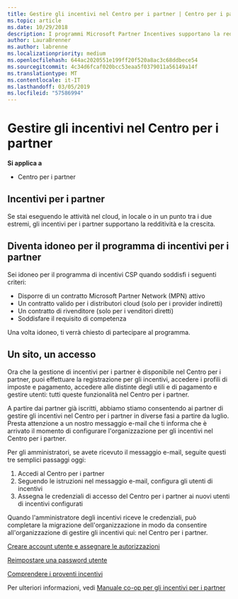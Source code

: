 ```yaml
---
title: Gestire gli incentivi nel Centro per i partner | Centro per i partner
ms.topic: article
ms.date: 10/29/2018
description: I programmi Microsoft Partner Incentives supportano la redditività e la crescita del partner
author: LauraBrenner
ms.author: labrenne
ms.localizationpriority: medium
ms.openlocfilehash: 644ac2020551e199ff20f520a8ac3c68ddbece54
ms.sourcegitcommit: 4c34d6fcaf020bcc53eaa5f0379011a56149a14f
ms.translationtype: MT
ms.contentlocale: it-IT
ms.lasthandoff: 03/05/2019
ms.locfileid: "57586994"
---
```

# <a name="manage-your-incentives-in-partner-center"></a>Gestire gli incentivi nel Centro per i partner 

**Si applica a**

-  Centro per i partner

## <a name="partner-incentives"></a>Incentivi per i partner 

Se stai eseguendo le attività nel cloud, in locale o in un punto tra i due estremi, gli incentivi per i partner supportano la redditività e la crescita.

## <a name="qualify-for-the-partner-incentives-program"></a>Diventa idoneo per il programma di incentivi per i partner

Sei idoneo per il programma di incentivi CSP quando soddisfi i seguenti criteri:

-   Disporre di un contratto Microsoft Partner Network (MPN) attivo 
-   Un contratto valido per i distributori cloud (solo per i provider indiretti)
-   Un contratto di rivenditore (solo per i venditori diretti)
-   Soddisfare il requisito di competenza

Una volta idoneo, ti verrà chiesto di partecipare al programma.

## <a name="one-site-one-sign-in"></a>Un sito, un accesso

Ora che la gestione di incentivi per i partner è disponibile nel Centro per i partner, puoi effettuare la registrazione per gli incentivi, accedere i profili di imposte e pagamento, accedere alle distinte degli utili e di pagamento e gestire utenti: tutti queste funzionalità nel Centro per i partner. 

A partire dai partner già iscritti, abbiamo stiamo consentendo ai partner di gestire gli incentivi nel Centro per i partner in diverse fasi a partire da luglio. Presta attenzione a un nostro messaggio e-mail che ti informa che è arrivato il momento di configurare l'organizzazione per gli incentivi nel Centro per i partner. 

Per gli amministratori, se avete ricevuto il messaggio e-mail, seguite questi tre semplici passaggi oggi:

1.  Accedi al Centro per i partner 
2.  Seguendo le istruzioni nel messaggio e-mail, configura gli utenti di incentivi 
3.  Assegna le credenziali di accesso del Centro per i partner ai nuovi utenti di incentivi configurati

Quando l'amministratore degli incentivi riceve le credenziali, può completare la migrazione dell'organizzazione in modo da consentire all'organizzazione di gestire gli incentivi qui: nel Centro per i partner.


[Creare account utente e assegnare le autorizzazioni](create-user-accounts-and-set-permissions.md)

[Reimpostare una password utente](reset-a-user-password.md)

[Comprendere i proventi incentivi](understand-incentive-payouts.md)

Per ulteriori informazioni, vedi [Manuale co-op per gli incentivi per i partner](https://assets.microsoft.com/coop-guidebook.pdf)
